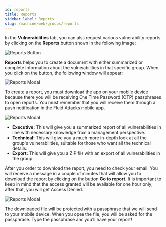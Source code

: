 ```yaml
---
id: reports
title: Reports
sidebar_label: Reports
slug: /machine/web/groups/reports
---
```


In the **Vulnerabilities** tab,
you can also request various
vulnerability reports by clicking
on the **Reports** button shown
in the following image:

![Reports Button](https://res.cloudinary.com/fluid-attacks/image/upload/v1644945001/docs/web/groups/reports/reports_button.png)

**Reports** helps you to create
a document with either summarized
or complete information about the
vulnerabilities in that
specific group.
When you click on the button, the
following window will appear:

![Reports Modal](https://res.cloudinary.com/fluid-attacks/image/upload/v1644945001/docs/web/groups/reports/reports_info_window.png)

To create a report, you must download
the app on your mobile device because
there you will be receiving One Time
Password (OTP) passphrases to open
reports.
You must remember that you will receive
them through a push notification in
the Fluid Attacks mobile app.

![Reports Modal](https://res.cloudinary.com/fluid-attacks/image/upload/v1644945001/docs/web/groups/reports/reports_3options.png)

- **Executive:**
  This will give you a summarized
  report of all vulnerabilities
  in line with necessary knowledge
  from a management perspective.
- **Technical:**
  This will give you a much more
  in-depth look at all the group's
  vulnerabilities, suitable for
  those who want all the technical
  details.
- **Export:**
  This will give you a ZIP file with
  an export of all vulnerabilities
  in the group.

After you order to download
the report, you need to check
your email.
You will receive a message in a
couple of minutes that will
allow you to download the
report by clicking on the
button **Go to report**.
It is important to keep in
mind that the access granted
will be available for one hour
only; after that, you will
get Access Denied.

![Reports Modal](https://res.cloudinary.com/fluid-attacks/image/upload/v1644945001/docs/web/groups/reports/reports_availability_email.png)

The downloaded file will be
protected with a passphrase
that we will send to your
mobile device.
When you open the file, you
will be asked for the passphrase.
Type the passphrase and you’ll
have your report!
